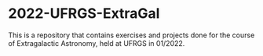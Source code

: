 # 2022-UFRGS-ExtraGal
This is a repository that contains exercises and projects done for the course of Extragalactic Astronomy, held at UFRGS in 01/2022. 


